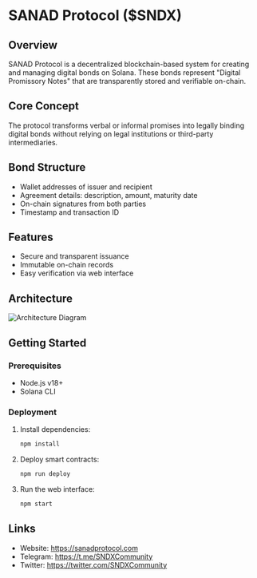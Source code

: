 # SANAD Protocol ($SNDX)

## Overview

SANAD Protocol is a decentralized blockchain-based system for creating and managing digital bonds on Solana. These bonds represent "Digital Promissory Notes" that are transparently stored and verifiable on-chain.

## Core Concept

The protocol transforms verbal or informal promises into legally binding digital bonds without relying on legal institutions or third-party intermediaries.

## Bond Structure

- Wallet addresses of issuer and recipient
- Agreement details: description, amount, maturity date
- On-chain signatures from both parties
- Timestamp and transaction ID

## Features

- Secure and transparent issuance
- Immutable on-chain records
- Easy verification via web interface

## Architecture

![Architecture Diagram](../images/architecture.png)

## Getting Started

### Prerequisites

- Node.js v18+
- Solana CLI

### Deployment

1. Install dependencies:
   ```bash
   npm install
   ```
2. Deploy smart contracts:
   ```bash
   npm run deploy
   ```
3. Run the web interface:
   ```bash
   npm start
   ```

## Links

- Website: https://sanadprotocol.com
- Telegram: https://t.me/SNDXCommunity
- Twitter: https://twitter.com/SNDXCommunity